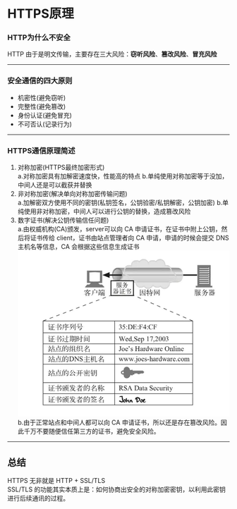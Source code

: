 # HTTPS原理
### HTTP为什么不安全
HTTP 由于是明文传输，主要存在三大风险：**窃听风险**、**篡改风险**、**冒充风险**   

---
### 安全通信的四大原则
* 机密性(避免窃听)
* 完整性(避免篡改)
* 身份认证(避免冒充)
* 不可否认(记录行为)   

---
### HTTPS通信原理简述
1. 对称加密(HTTPS最终加密形式)   
   a.对称加密具有加解密速度快，性能高的特点
   b.单纯使用对称加密等于没加，中间人还是可以截获并替换
2. 非对称加密(解决单向对称加密传输问题)   
   a.加解密双方使用不同的密钥(私钥签名，公钥验密/私钥解密，公钥加密)
   b.单纯使用非对称加密，中间人可以进行公钥的替换，造成篡改风险
3. 数字证书(解决公钥传输信任问题)   
   a.由权威机构(CA)颁发，server可以向 CA 申请证书，在证书中附上公钥，然后将证书传给 client，证书由站点管理者向 CA 申请，申请的时候会提交 DNS 主机名等信息，CA 会根据这些信息生成证书
   ![](assets/CA.jpg)
   b.由于正常站点和中间人都可以向 CA 申请证书，所以还是存在篡改风险。因此千万不要随便信任第三方的证书，避免安全风险。   
---

## 总结
HTTPS 无非就是 HTTP + SSL/TLS   
SSL/TLS 的功能其实本质上是：如何协商出安全的对称加密密钥，以利用此密钥进行后续通讯的过程。